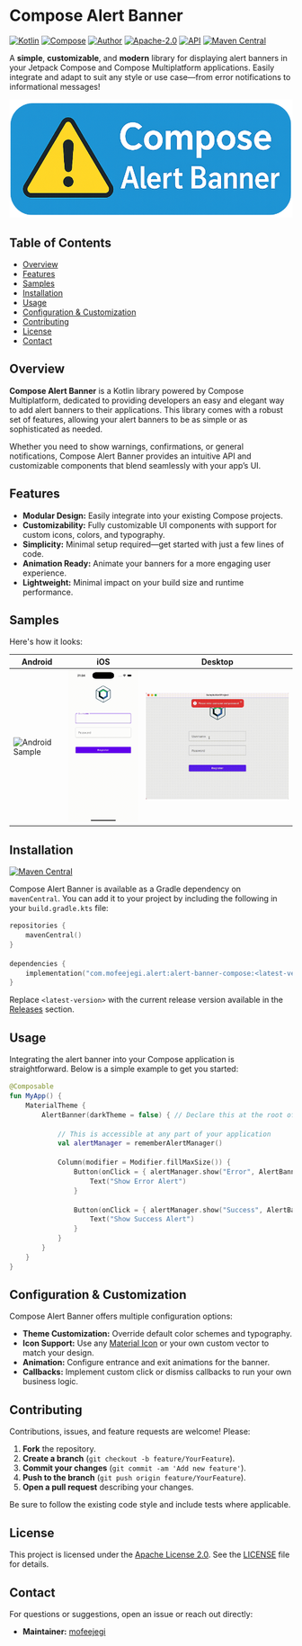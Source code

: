 # Compose Alert Banner

[![Kotlin](https://img.shields.io/badge/kotlin-2.1.20-blue.svg?logo=kotlin)](https://kotlinlang.org) 
[![Compose](https://img.shields.io/badge/compose-1.8.2-blue.svg?logo=jetpackcompose)](https://www.jetbrains.com/lp/compose-multiplatform) 
[![Author](https://img.shields.io/badge/author-mofeejegi-gray.svg?logo=github)](https://github.com/mofeejegi) 
[![Apache-2.0](https://img.shields.io/badge/License-Apache%202.0-green.svg)](https://opensource.org/licenses/Apache-2.0) 
[![API](https://img.shields.io/badge/API-24%2B-brightgreen.svg?style=flat)](https://android-arsenal.com/api?level=24) 
[![Maven Central](https://img.shields.io/maven-central/v/com.mofeejegi.alert/alert-banner-compose-android/0.1.0-beta01)](https://search.maven.org/artifact/com.mofeejegi.alert/alert-banner-compose-android/0.1.0-beta01)

A **simple**, **customizable**, and **modern** library for displaying alert banners in your Jetpack Compose and Compose Multiplatform applications. Easily integrate and adapt to suit any style or use case—from error notifications to informational messages!

<img src="docs/readme_images/compose%20banner.png" alt="Banner">

## Table of Contents

- [Overview](#overview)
- [Features](#features)
- [Samples](#samples)
- [Installation](#installation)
- [Usage](#usage)
- [Configuration & Customization](#configuration--customization)
- [Contributing](#contributing)
- [License](#license)
- [Contact](#contact)

## Overview

**Compose Alert Banner** is a Kotlin library powered by Compose Multiplatform, dedicated to providing developers an easy and elegant way to add alert banners to their applications. This library comes with a robust set of features, allowing your alert banners to be as simple or as sophisticated as needed.

Whether you need to show warnings, confirmations, or general notifications, Compose Alert Banner provides an intuitive API and customizable components that blend seamlessly with your app’s UI.

## Features

- **Modular Design:** Easily integrate into your existing Compose projects.
- **Customizability:** Fully customizable UI components with support for custom icons, colors, and typography.
- **Simplicity:** Minimal setup required—get started with just a few lines of code.
- **Animation Ready:** Animate your banners for a more engaging user experience.
- **Lightweight:** Minimal impact on your build size and runtime performance.

## Samples

Here's how it looks:

<table>
  <thead>
    <tr>
      <th>Android</th>
      <th>iOS</th>
      <th colspan="2">Desktop</th>
    </tr>
  </thead>
  <tbody>
    <tr>
      <td><img src="docs/readme_images/alert_android.gif" width="250" alt="Android Sample"/></td>
      <td><img src="docs/readme_images/alert_ios.gif" width="250" alt="iOS Sample"/></td>
      <td colspan="2"><img src="docs/readme_images/alert_desktop.gif" width="500" alt="Desktop Sample"/></td>
    </tr>
  </tbody>
</table>

## Installation

[![Maven Central](https://img.shields.io/maven-central/v/com.mofeejegi.alert/alert-banner-compose-android/0.1.0-beta01)](https://search.maven.org/artifact/com.mofeejegi.alert/alert-banner-compose-android/0.1.0-alpha03)

Compose Alert Banner is available as a Gradle dependency on `mavenCentral`. You can add it to your project by including the following in your `build.gradle.kts` file:

```kotlin
repositories {
    mavenCentral()
}

dependencies {
    implementation("com.mofeejegi.alert:alert-banner-compose:<latest-version>")
}
```
Replace `<latest-version>` with the current release version available in the [Releases](https://github.com/mofeejegi/compose-alert-banner/releases) section.

## Usage

Integrating the alert banner into your Compose application is straightforward. Below is a simple example to get you started:

```kotlin
@Composable
fun MyApp() {
    MaterialTheme {
        AlertBanner(darkTheme = false) { // Declare this at the root of your application

            // This is accessible at any part of your application
            val alertManager = rememberAlertManager()

            Column(modifier = Modifier.fillMaxSize()) {
                Button(onClick = { alertManager.show("Error", AlertBannerType.Error) }) {
                    Text("Show Error Alert")
                }

                Button(onClick = { alertManager.show("Success", AlertBannerType.Success) }) {
                    Text("Show Success Alert")
                }
            }
        }
    }
}
```

## Configuration & Customization

Compose Alert Banner offers multiple configuration options:

- **Theme Customization:** Override default color schemes and typography.
- **Icon Support:** Use any [Material Icon](https://fonts.google.com/icons) or your own custom vector to match your design.
- **Animation:** Configure entrance and exit animations for the banner.
- **Callbacks:** Implement custom click or dismiss callbacks to run your own business logic.

## Contributing

Contributions, issues, and feature requests are welcome! Please:

1. **Fork** the repository.
2. **Create a branch** (`git checkout -b feature/YourFeature`).
3. **Commit your changes** (`git commit -am 'Add new feature'`).
4. **Push to the branch** (`git push origin feature/YourFeature`).
5. **Open a pull request** describing your changes.

Be sure to follow the existing code style and include tests where applicable.

## License

This project is licensed under the [Apache License 2.0](./LICENSE). See the [LICENSE](./LICENSE) file for details.

## Contact

For questions or suggestions, open an issue or reach out directly:

- **Maintainer:** [mofeejegi](https://github.com/mofeejegi)
